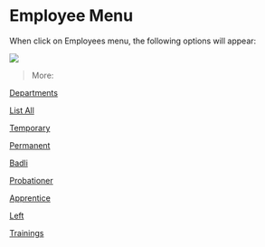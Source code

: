# Employee Menu

When click on Employees menu, the following options will appear:

![](http://docs.risersoft.com/hrmnirvana/ImagesExt/image8_234.jpg)



> More:

[Departments]()

[List All]()

[Temporary]()

[Permanent]()

[Badli]()

[Probationer]()

[Apprentice]()

[Left]()

[Trainings]()
